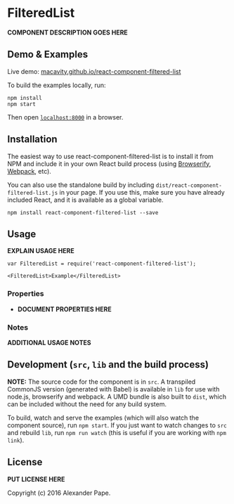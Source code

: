 # FilteredList

__COMPONENT DESCRIPTION GOES HERE__


## Demo & Examples

Live demo: [macavity.github.io/react-component-filtered-list](http://macavity.github.io/react-component-filtered-list/)

To build the examples locally, run:

```
npm install
npm start
```

Then open [`localhost:8000`](http://localhost:8000) in a browser.


## Installation

The easiest way to use react-component-filtered-list is to install it from NPM and include it in your own React build process (using [Browserify](http://browserify.org), [Webpack](http://webpack.github.io/), etc).

You can also use the standalone build by including `dist/react-component-filtered-list.js` in your page. If you use this, make sure you have already included React, and it is available as a global variable.

```
npm install react-component-filtered-list --save
```


## Usage

__EXPLAIN USAGE HERE__

```
var FilteredList = require('react-component-filtered-list');

<FilteredList>Example</FilteredList>
```

### Properties

* __DOCUMENT PROPERTIES HERE__

### Notes

__ADDITIONAL USAGE NOTES__


## Development (`src`, `lib` and the build process)

**NOTE:** The source code for the component is in `src`. A transpiled CommonJS version (generated with Babel) is available in `lib` for use with node.js, browserify and webpack. A UMD bundle is also built to `dist`, which can be included without the need for any build system.

To build, watch and serve the examples (which will also watch the component source), run `npm start`. If you just want to watch changes to `src` and rebuild `lib`, run `npm run watch` (this is useful if you are working with `npm link`).

## License

__PUT LICENSE HERE__

Copyright (c) 2016 Alexander Pape.


